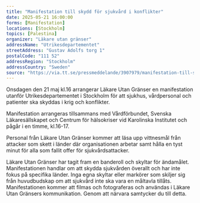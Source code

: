 ```yaml
---
title: "Manifestation till skydd för sjukvård i konflikter"
date: 2025-05-21 16:00:00
forms: [Manifestation]
locations: [Stockholm]
topics: [Palestina]
organizer: "Läkare utan gränser"
addressName: "Utrikesdepartementet"
streetAddress: "Gustav Adolfs torg 1"
postalCode: "111 52"
addressRegion: "Stockholm"
addressCountry: "Sweden"
source: "https://via.tt.se/pressmeddelande/3907979/manifestation-till-skydd-for-sjukvard-i-konflikter"
---
```

Onsdagen den 21 maj kl.16 arrangerar Läkare Utan Gränser en manifestation utanför Utrikesdepartementet i Stockholm för att sjukhus, vårdpersonal och patienter ska skyddas i krig och konflikter.

Manifestation arrangeras tillsammans med Vårdförbundet, Svenska Läkaresällskapet och Centrum för hälsokriser vid Karolinska Institutet och pågår i en timme, kl.16-17.

Personal från Läkare Utan Gränser kommer att läsa upp vittnesmål från attacker som skett i länder där organisationen arbetar samt hålla en tyst minut för alla som fallit offer för sjukvårdsattacker.

Läkare Utan Gränser har tagit fram en banderoll och skyltar för ändamålet. Manifestationen handlar om att skydda sjukvården överallt och har inte fokus på specifika länder. Inga egna skyltar eller markörer som skiljer sig från huvudbudskap om att sjukvård inte ska vara en måltavla tillåts. Manifestationen kommer att filmas och fotograferas och användas i Läkare Utan Gränsers kommunikation. Genom att närvara samtycker du till detta. 